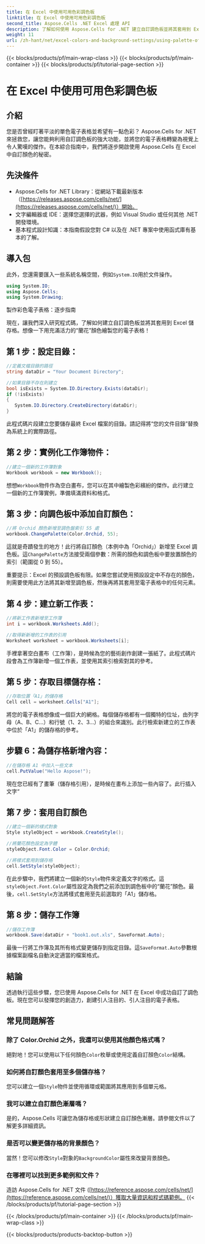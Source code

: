 ```yaml
---
title: 在 Excel 中使用可用色彩調色板
linktitle: 在 Excel 中使用可用色彩調色板
second_title: Aspose.Cells .NET Excel 處理 API
description: 了解如何使用 Aspose.Cells for .NET 建立自訂調色板並將其套用到 Excel 電子表格。透過鮮豔的顏色和格式選項來增強資料的視覺吸引力。
weight: 11
url: /zh-hant/net/excel-colors-and-background-settings/using-palette-of-available-colors/
---
```


{{< blocks/products/pf/main-wrap-class >}}
{{< blocks/products/pf/main-container >}}
{{< blocks/products/pf/tutorial-page-section >}}

# 在 Excel 中使用可用色彩調色板

## 介紹
您是否曾經盯著平淡的單色電子表格並希望有一點色彩？ Aspose.Cells for .NET 來拯救您，讓您能夠利用自訂調色板的強大功能，並將您的電子表格轉變為視覺上令人驚嘆的傑作。在本綜合指南中，我們將逐步開啟使用 Aspose.Cells 在 Excel 中自訂顏色的秘密。 

## 先決條件

- Aspose.Cells for .NET Library：從網站下載最新版本（[https://releases.aspose.com/cells/net/](https://releases.aspose.com/cells/net/)）開始。 
- 文字編輯器或 IDE：選擇您選擇的武器，例如 Visual Studio 或任何其他 .NET 開發環境。 
- 基本程式設計知識：本指南假設您對 C# 以及在 .NET 專案中使用函式庫有基本的了解。

## 導入包

此外，您還需要匯入一些系統名稱空間，例如`System.IO`用於文件操作。 

```csharp
using System.IO;
using Aspose.Cells;
using System.Drawing;
```

製作彩色電子表格：逐步指南

現在，讓我們深入研究程式碼，了解如何建立自訂調色板並將其套用到 Excel 儲存格。想像一下用充滿活力的“蘭花”顏色繪製您的電子表格！

## 第 1 步：設定目錄：

```csharp
//定義文檔目錄的路徑
string dataDir = "Your Document Directory";

//如果目錄不存在則建立
bool isExists = System.IO.Directory.Exists(dataDir);
if (!isExists)
{
   System.IO.Directory.CreateDirectory(dataDir);
}
```

此程式碼片段建立您要儲存最終 Excel 檔案的目錄。請記得將“您的文件目錄”替換為系統上的實際路徑。

## 第 2 步：實例化工作簿物件：

```csharp
//建立一個新的工作簿對象
Workbook workbook = new Workbook();
```

想想`Workbook`物件作為空白畫布，您可以在其中繪製色彩繽紛的傑作。此行建立一個新的工作簿實例，準備填滿資料和格式。

## 第 3 步：向調色板中添加自訂顏色：

```csharp
//將 Orchid 顏色新增至調色盤索引 55 處
workbook.ChangePalette(Color.Orchid, 55);
```

這就是奇蹟發生的地方！此行將自訂顏色（本例中為「Orchid」）新增至 Excel 調色板。這`ChangePalette`方法接受兩個參數：所需的顏色和調色板中要放置顏色的索引（範圍從 0 到 55）。 

重要提示：Excel 的預設調色板有限。如果您嘗試使用預設設定中不存在的顏色，則需要使用此方法將其新增至調色板，然後再將其套用至電子表格中的任何元素。

## 第 4 步：建立新工作表：

```csharp
//將新工作表新增至工作簿
int i = workbook.Worksheets.Add();

//取得新新增的工作表的引用
Worksheet worksheet = workbook.Worksheets[i];
```

手裡拿著空白畫布（工作簿），是時候為您的藝術創作創建一張紙了。此程式碼片段會為工作簿新增一個工作表，並使用其索引檢索對其的參考。

## 第 5 步：存取目標儲存格：

```csharp
//存取位置「A1」的儲存格
Cell cell = worksheet.Cells["A1"];
```

將您的電子表格想像成一個巨大的網格。每個儲存格都有一個獨特的位址，由列字母（A、B、C...）和行號（1、2、3...）的組合來識別。此行檢索新建立的工作表中位於「A1」的儲存格的參考。

## 步驟 6：為儲存格新增內容：

```csharp
//在儲存格 A1 中加入一些文本
cell.PutValue("Hello Aspose!");
```

現在您已經有了畫筆（儲存格引用），是時候在畫布上添加一些內容了。此行插入文字“

## 第 7 步：套用自訂顏色

```csharp
//建立一個新的樣式對象
Style styleObject = workbook.CreateStyle();

//將蘭花顏色設定為字體
styleObject.Font.Color = Color.Orchid;

//將樣式套用到儲存格
cell.SetStyle(styleObject);
```

在此步驟中，我們將建立一個新的`Style`物件來定義文字的格式。這`styleObject.Font.Color`屬性設定為我們之前添加到調色板中的“蘭花”顏色。最後，`cell.SetStyle`方法將樣式套用至先前選取的「A1」儲存格。

## 第 8 步：儲存工作簿

```csharp
//儲存工作簿
workbook.Save(dataDir + "book1.out.xls", SaveFormat.Auto);
```

最後一行將工作簿及其所有格式變更儲存到指定目錄。這`SaveFormat.Auto`參數根據檔案副檔名自動決定適當的檔案格式。

## 結論

透過執行這些步驟，您已使用 Aspose.Cells for .NET 在 Excel 中成功自訂了調色板。現在您可以發揮您的創造力，創建引人注目的、引人注目的電子表格。 

## 常見問題解答

### 除了 Color.Orchid 之外，我還可以使用其他顏色格式嗎？
絕對地！您可以使用以下任何顏色`Color`枚舉或使用定義自訂顏色`Color`結構。

### 如何將自訂顏色套用至多個儲存格？
您可以建立一個`Style`物件並使用循環或範圍將其應用到多個單元格。

### 我可以建立自訂顏色漸層嗎？
是的，Aspose.Cells 可讓您為儲存格或形狀建立自訂顏色漸層。請參閱文件以了解更多詳細資訊。

### 是否可以變更儲存格的背景顏色？
當然！您可以修改`Style`對象的`BackgroundColor`屬性來改變背景顏色。

### 在哪裡可以找到更多範例和文件？
造訪 Aspose.Cells for .NET 文件 ([https://reference.aspose.com/cells/net/](https://reference.aspose.com/cells/net/)）獲取大量資訊和程式碼範例。
{{< /blocks/products/pf/tutorial-page-section >}}

{{< /blocks/products/pf/main-container >}}
{{< /blocks/products/pf/main-wrap-class >}}

{{< blocks/products/products-backtop-button >}}

